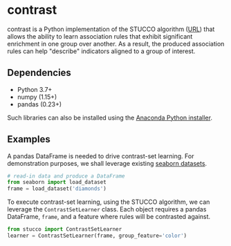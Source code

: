 contrast
========

contrast is a Python implementation of the STUCCO algorithm ([URL][1]) that 
allows the ability to learn association rules that exhibit significant 
enrichment in one group over another. As a result, the produced association 
rules can help "describe" indicators aligned to a group of interest.

Dependencies
------------
- Python 3.7+
- numpy (1.15+)
- pandas (0.23+)

Such libraries can also be installed using the [Anaconda Python installer][2]. 

Examples
--------

A pandas DataFrame is needed to drive contrast-set learning. For demonstration
purposes, we shall leverage existing [seaborn datasets][3].

```python
# read-in data and produce a DataFrame
from seaborn import load_dataset
frame = load_dataset('diamonds')
```

To execute contrast-set learning, using the STUCCO algorithm, we can leverage
the `ContrastSetLearner` class. Each object requires a pandas DataFrame, 
`frame`, and a feature where rules will be contrasted against. 

```python
from stucco import ContrastSetLearner
learner = ContrastSetLearner(frame, group_feature='color')
```

[1]: https://www.ics.uci.edu/~pazzani/Publications/stucco.pdf
[2]: https://www.anaconda.com/download/
[3]: https://github.com/mwaskom/seaborn-data